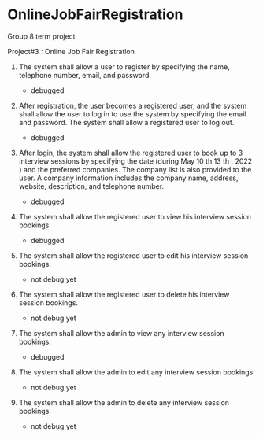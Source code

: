 # OnlineJobFairRegistration

Group 8 term project

Project#3 : Online Job Fair Registration

1.  The system shall allow a user to register by specifying the name, telephone number, email, and
    password.

    - debugged

2.  After registration, the user becomes a registered user, and the system shall allow the user to log in to
    use the system by specifying the email and password. The system shall allow a registered user to log
    out.

    - debugged

3.  After login, the system shall allow the registered user to book up to 3 interview sessions by specifying
    the date (during May 10 th 13 th , 2022 ) and the preferred companies. The company list is also provided
    to the user. A company information includes the company name, address, website, description, and
    telephone number.

    - debugged

4.  The system shall allow the registered user to view his interview session bookings.

    - debugged

5.  The system shall allow the registered user to edit his interview session bookings.

    - not debug yet

6.  The system shall allow the registered user to delete his interview session bookings.

    - not debug yet

7.  The system shall allow the admin to view any interview session bookings.

    - debugged

8.  The system shall allow the admin to edit any interview session bookings.

    - not debug yet

9.  The system shall allow the admin to delete any interview session bookings.
    - not debug yet
